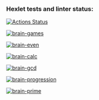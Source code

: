 ### Hexlet tests and linter status:
[![Actions Status](https://github.com/SeleznevaMarina/python-project-lvl1/workflows/hexlet-check/badge.svg)](https://github.com/SeleznevaMarina/python-project-lvl1/actions)

[![brain-games](https://github.com/SeleznevaMarina/python-project-lvl1/workflows/brain-games/badge.svg?event=push)](https://github.com/SeleznevaMarina/python-project-lvl1/actions/workflows/brain-games.yml)

[![brain-even](https://asciinema.org/a/RijUWO0MQ4vqkysGtY5JCkyMG.svg)](https://asciinema.org/a/RijUWO0MQ4vqkysGtY5JCkyMG?autoplay=1)

[![brain-calc](https://asciinema.org/a/bISaiwBNgFP9xZjPoysQfPh7P.svg)](https://asciinema.org/a/bISaiwBNgFP9xZjPoysQfPh7P?autoplay=1)

[![brain-gcd](https://asciinema.org/a/F5STz88u5mKkC5HNOXTFuO7gY.svg)](https://asciinema.org/a/F5STz88u5mKkC5HNOXTFuO7gY?autoplay=1)

[![brain-progression](https://asciinema.org/a/mRdMRCUcp62LHy7wEH9bT6iAn.svg)](https://asciinema.org/a/mRdMRCUcp62LHy7wEH9bT6iAn?autoplay=1)

[![brain-prime](https://asciinema.org/a/BZuWEp8ihZg4aWKggsFGi6TJK.svg)](https://asciinema.org/a/BZuWEp8ihZg4aWKggsFGi6TJK?autoplay=1)

